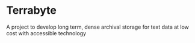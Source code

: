 # Terrabyte
A project to develop long term, dense archival storage for text data at low cost with accessible technology
